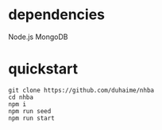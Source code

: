 # dependencies

Node.js
MongoDB

# quickstart

```
git clone https://github.com/duhaime/nhba
cd nhba
npm i
npm run seed
npm run start
```